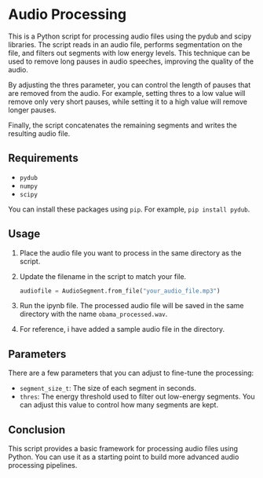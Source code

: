 

# Audio Processing

This is a Python script for processing audio files using the pydub and scipy libraries. The script reads in an audio file, performs segmentation on the file, and filters out segments with low energy levels. This technique can be used to remove long pauses in audio speeches, improving the quality of the audio.

By adjusting the thres parameter, you can control the length of pauses that are removed from the audio. For example, setting thres to a low value will remove only very short pauses, while setting it to a high value will remove longer pauses.

Finally, the script concatenates the remaining segments and writes the resulting audio file.

## Requirements

* `pydub`
* `numpy`
* `scipy`

You can install these packages using `pip`. For example, `pip install pydub`.

## Usage

1. Place the audio file you want to process in the same directory as the script.

2. Update the filename in the script to match your file.

   ```python
   audiofile = AudioSegment.from_file("your_audio_file.mp3")
   ```

3. Run the ipynb file. The processed audio file will be saved in the same directory with the name `obama_processed.wav`.

4. For reference, i have added a sample audio file in the directory. 

## Parameters

There are a few parameters that you can adjust to fine-tune the processing:

* `segment_size_t`: The size of each segment in seconds.
* `thres`: The energy threshold used to filter out low-energy segments. You can adjust this value to control how many segments are kept.

## Conclusion

This script provides a basic framework for processing audio files using Python. You can use it as a starting point to build more advanced audio processing pipelines.
